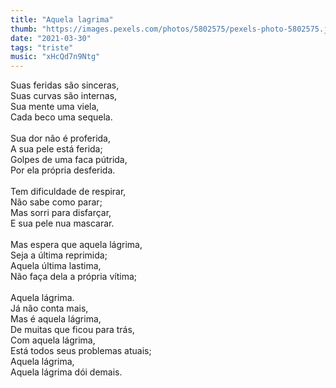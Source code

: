 ```yaml
---
title: "Aquela lagrima"
thumb: "https://images.pexels.com/photos/5802575/pexels-photo-5802575.jpeg"
date: "2021-03-30"
tags: "triste"
music: "xHcQd7n9Ntg"
---
```

Suas feridas são sinceras,  
Suas curvas são internas,  
Sua mente uma viela,  
Cada beco uma sequela.  
<br />
Sua dor não é proferida,  
A sua pele está ferida;  
Golpes de uma faca pútrida,  
Por ela própria desferida.  
<br />
Tem dificuldade de respirar,  
Não sabe como parar;  
Mas sorri para disfarçar,  
E sua pele nua mascarar.  
<br />
Mas espera que aquela lágrima,  
Seja a última reprimida;  
Aquela última lastima,  
Não faça dela a própria vítima;  
<br />
Aquela lágrima.  
Já não conta mais,  
Mas é aquela lágrima,  
De muitas que ficou para trás,  
Com aquela lágrima,  
Está todos seus problemas atuais;  
Aquela lágrima,  
Aquela lágrima dói demais.  
